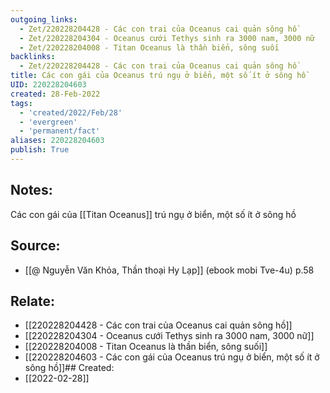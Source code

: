 ```yaml
---
outgoing_links:
  - Zet/220228204428 - Các con trai của Oceanus cai quản sông hồ
  - Zet/220228204304 - Oceanus cưới Tethys sinh ra 3000 nam, 3000 nữ
  - Zet/220228204008 - Titan Oceanus là thần biển, sông suối
backlinks:
  - Zet/220228204428 - Các con trai của Oceanus cai quản sông hồ
title: Các con gái của Oceanus trú ngụ ở biển, một số ít ở sông hồ
UID: 220228204603
created: 28-Feb-2022
tags:
  - 'created/2022/Feb/28'
  - 'evergreen'
  - 'permanent/fact'
aliases: 220228204603
publish: True
---
```

## Notes:
Các con gái của [[Titan Oceanus]] trú ngụ ở biển, một số ít ở sông hồ

## Source:
- [[@ Nguyễn Văn Khỏa, Thần thoại Hy Lạp]] (ebook mobi Tve-4u) p.58

## Relate:
- [[220228204428 - Các con trai của Oceanus cai quản sông hồ]]
- [[220228204304 - Oceanus cưới Tethys sinh ra 3000 nam, 3000 nữ]]
- [[220228204008 - Titan Oceanus là thần biển, sông suối]]
- [[220228204603 - Các con gái của Oceanus trú ngụ ở biển, một số ít ở sông hồ]]## Created:
- [[2022-02-28]]

